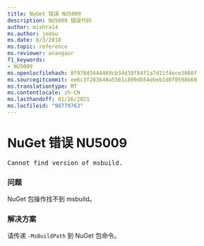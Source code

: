```yaml
---
title: NuGet 错误 NU5009
description: NU5009 错误代码
author: mishra14
ms.author: jodou
ms.date: 8/3/2018
ms.topic: reference
ms.reviewer: anangaur
f1_keywords:
- NU5009
ms.openlocfilehash: 8f978d3444469cb34d38f84f1a7d11f4ece3080f
ms.sourcegitcommit: ee6c3f203648a5561c809db54ebeb1d0f0598b68
ms.translationtype: MT
ms.contentlocale: zh-CN
ms.lasthandoff: 01/26/2021
ms.locfileid: "98779763"
---
```

# <a name="nuget-error-nu5009"></a>NuGet 错误 NU5009
<pre>Cannot find version of msbuild.</pre>

### <a name="issue"></a>问题

NuGet 包操作找不到 msbuild。


### <a name="solution"></a>解决方案

请传递 `-MsBuildPath` 到 NuGet 包命令。

